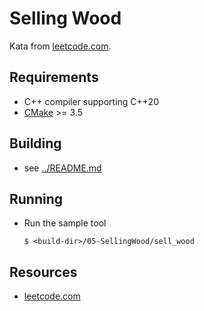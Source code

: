 # Selling Wood

Kata from [leetcode.com](https://leetcode.com/problems/selling-pieces-of-wood/).

## Requirements

- C++ compiler supporting C++20
- [CMake](https://cmake.org) >= 3.5

## Building

- see [../README.md](../README.md)

## Running

- Run the sample tool
  ```console
  $ <build-dir>/05-SellingWood/sell_wood
  ```

## Resources

- [leetcode.com](https://leetcode.com/problems/selling-pieces-of-wood/)
